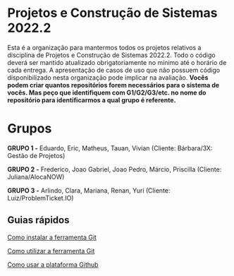 # Projetos e Construção de Sistemas 2022.2

Esta é a organização para mantermos todos os projetos relativos a disciplina de Projetos e Construção de Sistemas 2022.2. Todo o código deverá ser mantido atualizado obrigatoriamente no mínimo até o horário de cada entrega. A apresentação de casos de uso que não possuem código disponibilizado nesta organização pode implicar na avaliação. **Vocês podem criar quantos repositórios forem necessários para o sistema de vocês. Mas peço que identifiquem com G1/G2/G3/etc. no nome do repositório para identificarmos a qual grupo é referente.**

# Grupos

**GRUPO 1 -** Eduardo, Eric, Matheus, Tauan, Vivian (Cliente: Bárbara/3X: Gestão de Projetos)

**GRUPO 2 -** Frederico, Joao Gabriel, Joao Pedro, Márcio, Priscilla (Cliente: Juliana/AlocaNOW)

**GRUPO 3 -** Arlindo, Clara, Mariana, Renan, Yuri (Cliente: Luiz/ProblemTicket.IO)

## Guias rápidos

[Como instalar a ferramenta Git](https://www.hostinger.com.br/tutoriais/tutorial-do-git-basics-introducao)

[Como utilizar a ferramenta Git](https://rogerdudler.github.io/git-guide/index.pt_BR.html)

[Como usar a plataforma Github](https://www.hostinger.com.br/tutoriais/o-que-github)

